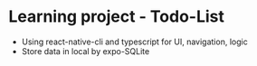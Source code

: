# Learning project - Todo-List
- Using react-native-cli and typescript for UI, navigation, logic
- Store data in local by expo-SQLite
